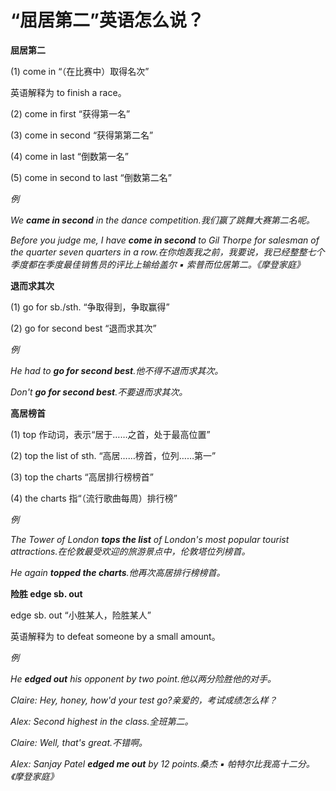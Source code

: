 # “屈居第二”英语怎么说？

**屈居第二**

(1) come in “（在比赛中）取得名次”

英语解释为 to finish a race。

(2) come in first “获得第一名”

(3) come in second “获得第第二名”

(4) come in last “倒数第一名”

(5) come in second to last “倒数第二名”

_例_

_We **came in second** in the dance competition.我们赢了跳舞大赛第二名呢。_

_Before you judge me, I have **come in second** to Gil Thorpe for salesman of the quarter seven quarters in a row.在你炮轰我之前，我要说，我已经整整七个季度都在季度最佳销售员的评比上输给盖尔 ▪ 索普而位居第二。《摩登家庭》_

**退而求其次**

(1) go for sb./sth. “争取得到，争取赢得”

(2) go for second best “退而求其次”

_例_

_He had to **go for second best**.他不得不退而求其次。_

_Don't **go for second best**.不要退而求其次。_

**高居榜首**

(1) top 作动词，表示“居于……之首，处于最高位置”

(2) top the list of sth. “高居……榜首，位列……第一”

(3) top the charts “高居排行榜榜首”

(4) the charts 指“（流行歌曲每周）排行榜”

_例_

_The Tower of London **tops the list** of London's most popular tourist attractions.在伦敦最受欢迎的旅游景点中，伦敦塔位列榜首。_

_He again **topped the charts**.他再次高居排行榜榜首。_

**险胜 edge sb. out**

edge sb. out “小胜某人，险胜某人”

英语解释为 to defeat someone by a small amount。

_例_

_He **edged out** his opponent by two point.他以两分险胜他的对手。_

_Claire: Hey, honey, how'd your test go?亲爱的，考试成绩怎么样？_

_Alex: Second highest in the class.全班第二。_

_Claire: Well, that's great.不错啊。_

_Alex: Sanjay Patel **edged me out** by 12 points.桑杰 ▪ 帕特尔比我高十二分。《摩登家庭》_
